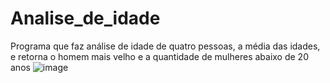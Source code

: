 # Analise_de_idade
Programa que faz análise de idade de quatro pessoas, a média das idades, e retorna o homem mais velho e a quantidade de mulheres abaixo de 20 anos
![image](https://user-images.githubusercontent.com/101576189/199613962-46c842cb-d938-41bb-838f-d626e41acbee.png)
